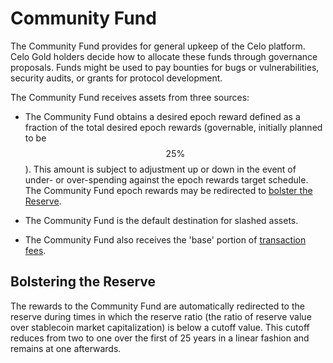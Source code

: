 # Community Fund

The Community Fund provides for general upkeep of the Celo platform. Celo Gold holders decide how to allocate these funds through governance proposals. Funds might be used to pay bounties for bugs or vulnerabilities, security audits, or grants for protocol development.

The Community Fund receives assets from three sources:

- The Community Fund obtains a desired epoch reward defined as a fraction of the total desired epoch rewards \(governable, initially planned to be $$25\%$$\). This amount is subject to adjustment up or down in the event of under- or over-spending against the epoch rewards target schedule. The Community Fund epoch rewards may be redirected to [bolster the Reserve](#bolster-reserve).

- The Community Fund is the default destination for slashed assets.

- The Community Fund also receives the 'base' portion of [transaction fees](../transactions/gas-pricing.md).

## <a name="bolster-reserve"></a>Bolstering the Reserve

The rewards to the Community Fund are automatically redirected to the reserve during times in which the reserve ratio \(the ratio of reserve value over stablecoin market capitalization\) is below a cutoff value. This cutoff reduces from two to one over the first of 25 years in a linear fashion and remains at one afterwards.
